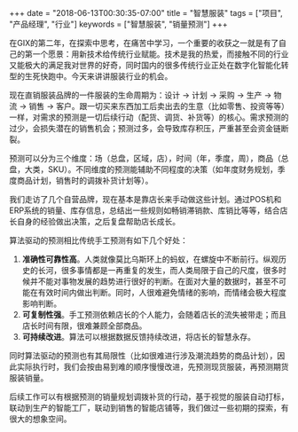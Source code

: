 +++
date = "2018-06-13T00:30:35-07:00"
title = "智慧服装"
tags = ["项目", "产品经理", "行业"]
keywords = ["智慧服装", "销量预测"]
+++

在GIX的第二年，在探索中思考，在痛苦中学习，一个重要的收获之一就是有了自己的第一个愿景：用新技术给传统行业赋能。技术是我的热爱，而接触不同的行业又能极大的满足我对世界的好奇，同时国内的很多传统行业正处在数字化智能化转型的生死快跑中。今天来讲讲服装行业的机会。

现在直销服装品牌的一件服装的生命周期为：设计 -> 计划 -> 采购 -> 生产 -> 物流 -> 销售 -> 客户。跟一切买来东西加工后卖出去的生意（比如零售、投资等等）一样，对需求的预测是一切后续行动（配货、调货、补货等）的核心。需求预测的过少，会损失潜在的销售机会；预测过多，会导致库存积压，严重甚至会资金链断裂。

预测可以分为三个维度：场（总盘，区域，店），时间（年，季度，周），商品（总盘，大类，SKU）。不同维度的预测能辅助不同程度的决策（如年度财务规划，季度商品计划，销售时的调拨补货计划等）。

我们走访了几个自营品牌，现在基本是靠店长来手动做这些计划。通过POS机和ERP系统的销量、库存信息，总结出一些规则如畅销滞销款、库销比等等，结合店长自身的经验做出决策，之后复盘帮助店长成长。

算法驱动的预测相比传统手工预测有如下几个好处：

1. **准确性可靠性高**。人类就像莫比乌斯环上的蚂蚁，在螺旋中不断前行。纵观历史的长河，很多事情都是一再重复的发生，而人类局限于自己的尺度，很多时候并不能对事物发展的趋势进行很好的判断。在面对大量的数据时，甚至不可能在有效时间内做出判断。同时，人很难避免情绪的影响，而情绪会极大程度影响判断。
2. **可复制性强**。手工预测依赖店长的个人能力，会随着店长的流失被带走；而且店长时间有限，很难兼顾全部商品。
3. **可持续改进**。算法可以根据数据反馈持续改进，将店长的智慧永存。

同时算法驱动的预测也有其局限性（比如很难进行涉及潮流趋势的商品计划），因此实际执行时，我们会按由易到难的顺序慢慢改进，先预测现货服装，再预测期货服装销量。

后续工作可以有根据预测的销量规划调拨补货的行动，基于视觉的服装自动打标，联动到生产的智能工厂，联动到销售的智能店铺等，我们做过一些初期的探索，有很大的想象空间。
